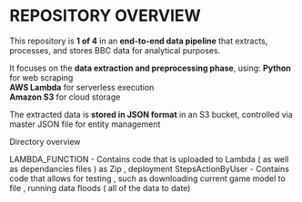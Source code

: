 
REPOSITORY OVERVIEW
===================
This repository is **1 of 4** in an **end-to-end data pipeline** that extracts, processes, and stores BBC data for analytical purposes.  

It focuses on the **data extraction and preprocessing phase**, using:
**Python** for web scraping  
**AWS Lambda** for serverless execution  
**Amazon S3** for cloud storage  

The extracted data is **stored in JSON format** in an S3 bucket, controlled via master JSON file for entity management

Directory overview

LAMBDA_FUNCTION - Contains code that is uploaded to Lambda ( as well as dependancies files ) as Zip , deployment
StepsActionByUser - Contains code that allows for testing , such as downloading current game model to file , running data floods ( all of the data to date)



